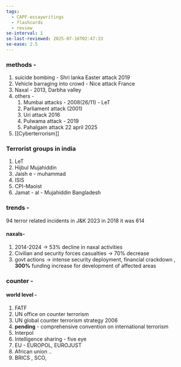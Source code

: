```yaml
---
tags:
  - CAPF-essaywritings
  - flashcards
  - review
se-interval: 1
se-last-reviewed: 2025-07-16T02:47:33
se-ease: 2.5
---
```

### methods - 
1. suicide bombing - Shri lanka Easter attack 2019
2. Vehicle barraging into crowd - Nice attack France
3. Naxal - 2013, Darbha valley
4. others - 
	1. Mumbai attacks - 2008(26/11) - LeT
	2. Parliament attack (2001)
	3. Uri attack 2016
	4. Pulwama attack - 2019
	5. Pahalgam attack 22 april 2025
5. [[Cyberterrorism]]
### Terrorist groups in india
1. LeT
2. Hijbul Mujahiddin
3. Jaish e - muhammad 
4. ISIS
5. CPI-Maoist
6. Jamat - al - Mujahiddin Bangladesh
### trends - 
94 terror related incidents in J&K 2023
in 2018 it was 614
#### naxals-
1. 2014-2024 -> 53% decline in naxal activities
2. Civilian and security forces casualties -> 70% decrease
3. govt actions -> intense security deployment, financial crackdown , **300%** funding increase for development of affected areas

### counter - 
#### world level - 
1. FATF
2. UN office on counter terrorism
3. UN global counter terrorism strategy 2006
4. **pending** - comprehensive convention on international terrorism
5. Interpol
6. Intelligence sharing - five eye
7. EU - EUROPOL, EUROJUST
8. African union ..
9. BRICS , SCO,
